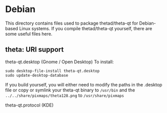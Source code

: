 
Debian
====================
This directory contains files used to package thetad/theta-qt
for Debian-based Linux systems. If you compile thetad/theta-qt yourself, there are some useful files here.

## theta: URI support ##


theta-qt.desktop  (Gnome / Open Desktop)
To install:

	sudo desktop-file-install theta-qt.desktop
	sudo update-desktop-database

If you build yourself, you will either need to modify the paths in
the .desktop file or copy or symlink your theta-qt binary to `/usr/bin`
and the `../../share/pixmaps/theta128.png` to `/usr/share/pixmaps`

theta-qt.protocol (KDE)


